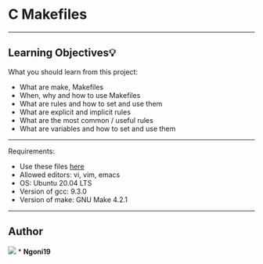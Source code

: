 # C Makefiles

---
## Learning Objectives:bulb:
What you should learn from this project:

* What are make, Makefiles
* When, why and how to use Makefiles
* What are rules and how to set and use them
* What are explicit and implicit rules
* What are the most common / useful rules
* What are variables and how to set and use them

---
Requirements:
* Use these files [here](https://github.com/holbertonschool/0x1B.c)
* Allowed editors: vi, vim, emacs
* OS: Ubuntu 20.04 LTS
* Version of gcc: 9.3.0
* Version of make: GNU Make 4.2.1

---

## Author
<a href = "https://github.com/Ngoni19"><img src="https://img.icons8.com/fluent/48/000000/github.png"></a> * **Ngoni19**
